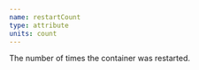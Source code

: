 ```yaml
---
name: restartCount
type: attribute
units: count
---
```


The number of times the container was restarted.
